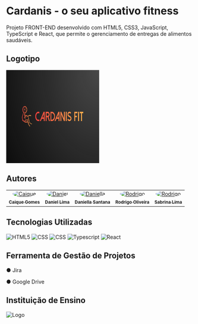 
# Cardanis - o seu aplicativo fitness

Projeto FRONT-END desenvolvido com HTML5, CSS3, JavaScript, TypeScript e React, que permite o gerenciamento de entregas de alimentos saudáveis.

## Logotipo
<div style="display: inline_block">
    <img align="center" height=250px width=250px src="https://github.com/projetoIntegrador-aplicacaoFitness/frontend/blob/dev/documents/logofundopreto.png"/>
</div>

## Autores

<table>
  <tr>
	<td align="center"><a href="https://www.linkedin.com/in/cttcaiquegomes/"><img style="border-radius: 50%;" src="https://ik.imagekit.io/ix39wusls/Fotos%20PI/caique%20rec?updatedAt=1738073986570" width="100px;" alt="Caique"/><br /><sub><b>Caique Gomes</b></sub></a><br /><a href="https://github.com/Caiqe" title="Caique Gomes"></a></td> 
	<td align="center"><a href="https://www.linkedin.com/in/danieldossantoslima"><img style="border-radius: 50%;" src="https://ik.imagekit.io/ix39wusls/Fotos%20PI/daniel%20rec?updatedAt=1738073986046" width="100px;" alt="Daniel"/><br /><sub><b>Daniel Lima</b></sub></a><br /><a href="https://github.com/DanielDosSantosLima" title="Daniel Lima"></a></td> 
	<td align="center"><a href="https://www.linkedin.com/in/adaniellasantana/"><img style="border-radius: 50%;" src="https://ik.imagekit.io/ix39wusls/Fotos%20PI/daniela%20rec?updatedAt=1738073986769" width="100px;" alt="Daniella"/><br /><sub><b>Daniella Santana</b></sub></a><br /><a href="ttps://github.com/adanisantana" title="Daniella Santana"></a></td>
	<td align="center"><a href="https://www.linkedin.com/in/rodrigo-oliveira-de-santana-23a330262/"><img style="border-radius: 50%;" src="https://ik.imagekit.io/ix39wusls/Fotos%20PI/rodrgo%20rec?updatedAt=1738073986681" width="100px;" alt="Rodrigo"/><br /><sub><b>Rodrigo Oliveira</b></sub></a><br /><a href="https://github.com/RPX31" title="Rodrigo Oliveira"></a></td>
	<td align="center"><a href="https://www.linkedin.com/in/sabrina-santoslima/"><img style="border-radius: 50%;" src="https://ik.imagekit.io/ix39wusls/Fotos%20PI/sabrina%20rec?updatedAt=1738073986447" width="100px;" alt="Rodrigo"/><br /><sub><b>Sabrina Lima</b></sub></a><br /><a href="[https://github.com/RPX31](https://github.com/sabrinasanmi)" title="Rodrigo Oliveira"></a></td>
</tr>
</table>


## Tecnologias Utilizadas

<div style="display: inline_block">
    <img align="center" alt="HTML5" src="https://img.shields.io/badge/HTML5-E34F26?style=for-the-badge&logo=html5&logoColor=white"/>
    <img align="center" alt="CSS" src="https://img.shields.io/badge/CSS3-1572B6?style=for-the-badge&logo=css3&logoColor=white"/>
    <img align="center" alt="CSS" src="https://img.shields.io/badge/JavaScript-F7DF1E?style=for-the-badge&logo=javascript&logoColor=black"/>
    <img align="center" alt="Typescript" src="https://img.shields.io/badge/TypeScript-007ACC?style=for-the-badge&logo=typescript&logoColor=white"/>
    <img align="center" alt="React" src="https://img.shields.io/badge/React-20232A?style=for-the-badge&logo=react&logoColor=61DAFB"/>
</div>

## Ferramenta de Gestão de Projetos

● Jira

● Google Drive

## Instituição de Ensino


<img src="https://brazil.generation.org/wp-content/uploads/2024/10/Generation_BRAZIL_logo_NEW-BLUE.png" alt="Logo" width="200">


